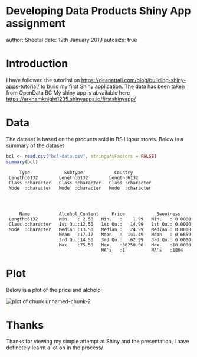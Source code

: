 Developing Data Products Shiny App assignment
========================================================
author: Sheetal
date: 12th January 2019
autosize: true

Introduction
========================================================

I have followed the tutoriral on https://deanattali.com/blog/building-shiny-apps-tutorial/ 
to build my first Shiny application.
The data has been taken from OpenData BC
My shiny app is abvailable here https://arkhamknight1235.shinyapps.io/firstshinyapp/


Data
========================================================
  The dataset is based on the products sold in BS Liqour stores. Below is a summary of the dataset


```r
bcl <- read.csv("bcl-data.csv", stringsAsFactors = FALSE)
summary(bcl)
```

```
     Type             Subtype            Country         
 Length:6132        Length:6132        Length:6132       
 Class :character   Class :character   Class :character  
 Mode  :character   Mode  :character   Mode  :character  
                                                         
                                                         
                                                         
                                                         
     Name           Alcohol_Content     Price            Sweetness      
 Length:6132        Min.   : 2.50   Min.   :    1.99   Min.   : 0.0000  
 Class :character   1st Qu.:12.50   1st Qu.:   14.99   1st Qu.: 0.0000  
 Mode  :character   Median :13.50   Median :   24.99   Median : 0.0000  
                    Mean   :17.17   Mean   :  141.49   Mean   : 0.6659  
                    3rd Qu.:14.50   3rd Qu.:   62.99   3rd Qu.: 0.0000  
                    Max.   :75.50   Max.   :30250.00   Max.   :10.0000  
                                    NA's   :1          NA's   :1804     
```

Plot
========================================================
Below is a plot of the price and alcholol

![plot of chunk unnamed-chunk-2](shinyapp-figure/unnamed-chunk-2-1.png)

Thanks
========================================================
Thanks for viewing my simple attempt at Shiny and the presentation, I have definetely learnt a lot on in the process/
